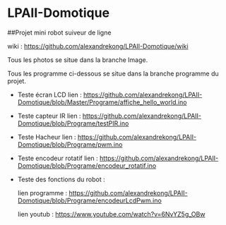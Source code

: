 # LPAII-Domotique
##Projet mini robot suiveur de ligne

  wiki : https://github.com/alexandrekong/LPAII-Domotique/wiki

  Tous les photos se situe dans la branche Image.
  
  Tous les programme ci-dessous se situe dans la branche programme du projet.
  
- Teste écran LCD 
  lien : https://github.com/alexandrekong/LPAII-Domotique/blob/Master/Programe/affiche_hello_world.ino
- Teste capteur IR 
  lien : https://github.com/alexandrekong/LPAII-Domotique/blob/Programe/testPIR.ino
- Teste Hacheur 
  lien : https://github.com/alexandrekong/LPAII-Domotique/blob/Programe/pwm.ino
- Teste encodeur rotatif
  lien : https://github.com/alexandrekong/LPAII-Domotique/blob/Programe/encodeur_rotatif.ino
- Teste des fonctions du robot :

  lien programme : https://github.com/alexandrekong/LPAII-Domotique/blob/Programe/encodeurLcdPwm.ino

  lien youtub : https://www.youtube.com/watch?v=6NvYZ5g_OBw


